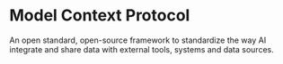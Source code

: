 # Model Context Protocol

An open standard, open-source framework to standardize the way AI integrate and share data with external tools, systems and data sources.